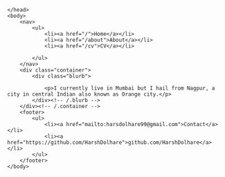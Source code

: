 
<html>
	<head>
		
	</head>
	<body>
		<nav>
    		<ul>
        		<li><a href="/">Home</a></li>
	        	<li><a href="/about">About</a></li>
        		<li><a href="/cv">CV</a></li>
        		
    		</ul>
		</nav>
		<div class="container">
    		<div class="blurb">
        		
				<p>I currently live in Mumbai but I hail from Nagpur, a city in central Indian also known as Orange city.</p>
    		</div><!-- /.blurb -->
		</div><!-- /.container -->
		<footer>
    		<ul>
        		<li><a href="mailto:harsdolhare99@gmail.com">Contact</a></li>
        		<li><a href="https://github.com/HarshDolhare">github.com/HarshDolhare</a></li>
			</ul>
		</footer>
	</body>
</html>
